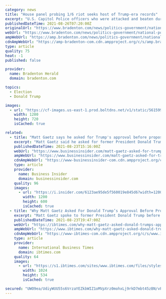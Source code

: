 ```yaml
---
category: news
title: "House panel probing 1/6 riot seeks host of Trump-era records"
excerpt: "U.S. Capitol Police officers who were attacked and beaten during the Capitol riot are suing former President Donald Trump, his allies and members of far-right extremist groups."
publishedDateTime: 2021-08-26T07:20:00Z
originalUrl: "https://www.bradenton.com/news/politics-government/national-politics/article253752163.html"
webUrl: "https://www.bradenton.com/news/politics-government/national-politics/article253752163.html"
ampWebUrl: "https://amp.bradenton.com/news/politics-government/national-politics/article253752163.html"
cdnAmpWebUrl: "https://amp-bradenton-com.cdn.ampproject.org/c/s/amp.bradenton.com/news/politics-government/national-politics/article253752163.html"
type: article
quality: 75
heat: -1
published: false

provider:
  name: Bradenton Herald
  domain: bradenton.com

topics:
  - Election
  - Donald Trump

images:
  - url: "https://cf-images.us-east-1.prod.boltdns.net/v1/static/5615998022001/7f1caafa-aea1-49ad-bc9f-e3322fb2825c/af216152-128c-45c0-b0b0-8fff6b46b17c/1280x720/match/image.jpg"
    width: 1280
    height: 720
    isCached: true

related:
  - title: "Matt Gaetz says he asked for Trump's approval before proposing to Ginger Luckey, who eloped with him amid a sex trafficking probe"
    excerpt: "Matt Gaetz said he asked for former President Donald Trump's approval before proposing to his now-wife Ginger Luckey, with whom he eloped over the weekend amid a federal sex"
    publishedDateTime: 2021-08-23T15:16:00Z
    webUrl: "https://www.businessinsider.com/matt-gaetz-asked-for-trumps-approval-before-proposing-to-ginger-luckey-2021-8"
    ampWebUrl: "https://www.businessinsider.com/matt-gaetz-asked-for-trumps-approval-before-proposing-to-ginger-luckey-2021-8?amp"
    cdnAmpWebUrl: "https://www-businessinsider-com.cdn.ampproject.org/c/s/www.businessinsider.com/matt-gaetz-asked-for-trumps-approval-before-proposing-to-ginger-luckey-2021-8?amp"
    type: article
    provider:
      name: Business Insider
      domain: businessinsider.com
    quality: 96
    images:
      - url: "https://i.insider.com/6123ae95de5f560019e845d6?width=1200&format=jpeg"
        width: 1200
        height: 600
        isCached: true
  - title: "Why Matt Gaetz Asked For Donald Trump’s Approval Before Proposing To Girlfriend Ginger Luckey"
    excerpt: "Matt Gaetz spoke to former President Donald Trump before he proposed to his girlfriend, who Gaetz met at Mar-a-Lago."
    publishedDateTime: 2021-08-23T19:47:00Z
    webUrl: "https://ibtimes.com/why-matt-gaetz-asked-donald-trumps-approval-proposing-girlfriend-ginger-luckey-3279359"
    ampWebUrl: "https://www.ibtimes.com/why-matt-gaetz-asked-donald-trumps-approval-proposing-girlfriend-ginger-luckey-3279359?amp=1"
    cdnAmpWebUrl: "https://www-ibtimes-com.cdn.ampproject.org/c/s/www.ibtimes.com/why-matt-gaetz-asked-donald-trumps-approval-proposing-girlfriend-ginger-luckey-3279359?amp=1"
    type: article
    provider:
      name: International Business Times
      domain: ibtimes.com
    quality: 64
    images:
      - url: "https://s1.ibtimes.com/sites/www.ibtimes.com/files/styles/full/public/2020/08/24/matt-gaetz-a-us-congressman-from-florida-addressed.jpg"
        width: 1024
        height: 534
        isCached: true

secured: "UWO9ea/UdiyWUU55s6VrzaYEZkbWIZ1oMVpXrz0mohxLj9rkD7mbt45zBN/vP4kZIc/nQMq3eVgRR3Eb5+vzIbfx0tKkZ7rTL6xdCoL4Rh3XGBhBrFTy7WQwVd12fjIhk+77bDKAVJFF+yx8XGm/VY4FLtxT+OosY94VJdWj3Fag1cfT5lfNBEwQxs8DdhA52+XfvvcXOIQXplweXQTxktAhx8k6sfmwwsBi54F+OYDMWugLtXWf8tTngzpLPM5zVGgLJXnXf9cOjkOCQo6OwiJTRXUjBO/AgfBwDQZu16V8s+U7f4l+hbgZB748QNmHmbDSefYIpgcqDibht9DYk+GYqAxPxCfKao18CqB/CPQ=;j7fsJT25kuAe6wl4COzw9Q=="
---
```


